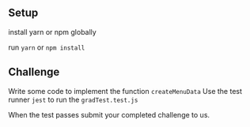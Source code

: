 

## Setup
install yarn or npm globally 

run `yarn` or `npm install`

## Challenge
Write some code to implement the function `createMenuData`
Use the test runner `jest` to run the `gradTest.test.js` 

When the test passes submit your completed challenge to us.
